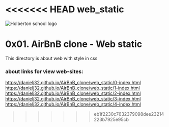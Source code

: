<<<<<<< HEAD
web_static
=======
![Holberton school logo](https://storage.googleapis.com/www-paredro-com/uploads/2019/03/El-logo-de-Airbnb-es-el-si%CC%81mbolo-de-la-gente-lugares-amor-y-un-22A22.jpg)
# 0x01. AirBnB clone - Web static
This directory is about web with style in css
### about links for view web-sites:

https://danielj32.github.io/AirBnB_clone/web_static/0-index.html
https://danielj32.github.io/AirBnB_clone/web_static/1-index.html
https://danielj32.github.io/AirBnB_clone/web_static/2-index.html
https://danielj32.github.io/AirBnB_clone/web_static/3-index.html
https://danielj32.github.io/AirBnB_clone/web_static/4-index.html

>>>>>>> eb1f2230c7632379098dee23214223b7925e95cb
